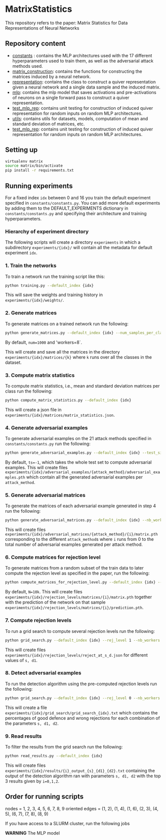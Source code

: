 # MatrixStatistics

This repository refers to the paper: Matrix Statistics for Data Representations of Neural Networks

## Repository content

* [constants](constants/constants.py) : contains the MLP architectures used with the 17 different hyperparameters used to train them, as well as the adversarial attack methods used. 
* [matrix_construction](matrix_construction/matrix_construction.py): contains the functions for constructing the matrices induced by a neural network. 
* [representation](matrix_construction/representation.py): contains the class to construct a quiver representation given a neural network and a single data sample and the induced matrix.
* [mlp](model_zoo/mlp.py): contains the mlp model that saves activations and pre-activations of neurons on a single forward pass to construct a quiver representation. 
* [test_mlp_rep](unit_test/test_mlp_rep.py): contains unit testing for construction of induced quiver representation for random inputs on random MLP architectures. 
* [utils](utils/utils.py): contains utils for datasets, models, computation of mean and standard deviation of matrices, etc.
* [test_mlp_rep](unit_test/test_mlp_rep.py): contains unit testing for construction of induced quiver representation for random inputs on random MLP architectures.


## Setting up 

```bash
virtualenv matrix
source matrix/bin/activate
pip install -r requirements.txt
```

## Running experiments

For a fixed index `idx` between 0 and 16 you train the default experiment specified in `constants/constants.py`.
You can add more default experiments by adding them to the DEFAULT_EXPERIMENTS dictionary in `constants/constants.py` and specifying their architecture and training hyperparameters.

### Hierarchy of experiment directory

The following scripts will create a directory `experiments` in which a subdirectory `experiments/{idx}/` will contain all the metadata for default experiment `idx`.

### 1. Train the networks
To train a network run the training script like this:

```bash
python training.py --default_index {idx}
```
This will save the weights and training history in `experiments/{idx}/weights/`.

### 2. Generate matrices
To generate matrices on a trained network run the following:

```bash
python generate_matrices.py --default_index {idx} --num_samples_per_class {num} --nb_workers {workers}
```

By default, `num=1000` and 'workers=8`.

This will create and save all the matrices in the directory `experiments/{idx}/matrices/{k}` where `k` runs over all the classes in the dataset. 
### 3. Compute matrix statistics
To compute matrix statistics, i.e., mean and standard deviation matrices per class run the following:

```bash
python compute_matrix_statistics.py --default_index {idx}
```
This will create a json file in `experiments/{idx}/matrices/matrix_statistics.json`.
### 4. Generate adversarial examples
To generate adversarial examples on the 21 attack methods specified in `constants/constants.py` run the following:

```bash
python generate_adversarial_examples.py --default_index {idx} --test_size {ts} --nb_workers {workers}
```
By default, `ts=-1`, which takes the whole test set to compute adversarial examples.
This will create files `experiments/{idx}/adversarial_examples/{attack_method}/adversarial_examples.pth` which contain all the generated adversarial examples per `attack_method`.
### 5. Generate adversarial matrices
To generate the matrices of each adversarial example generated in step 4 run the following:
```bash
python generate_adversarial_matrices.py --default_index {idx} --nb_workers {workers}
```
This will create files `experiments/{idx}/adversarial_matrices/{attack_method}/{i}/matrix.pth` corresponding to the different `attack_method`s where `i` runs from 0 to the total number of adversarial examples generated per attack method.
### 6. Compute matrices for rejection level
To generate matrices from a random subset of the train data to later compute the rejection level as specified in the paper, run the following:
```bash
python compute_matrices_for_rejection_level.py --default_index {idx} --num_samples_rejection_level {N} --nb_workers {workers}
```
By default, `N=10k`.
This will create files `experiments/{idx}/rejection_levels/matrices/{i}/matrix.pth` together with the prediction of the network on that sample `experiments/{idx}/rejection_levels/matrices/{i}/prediction.pth`.
### 7. Compute rejection levels
To run a grid search to compute several rejection levels run the following:
```bash
python grid_search.py --default_index {idx} --rej_level 1 --nb_workers {workers}
```
This will create files `experiments/{idx}/rejection_levels/reject_at_s_d.json` for different values of `s, d1`.
### 8. Detect adversarial examples
To run the detection algorithm using the pre-computed rejection levels run the following:
```bash
python grid_search.py --default_index {idx} --rej_level 0 --nb_workers {workers}
```
This will create a file `experiments/{idx}/grid_search/grid_search_{idx}.txt` which contains the percentages of good defence and wrong rejections for each combination of the parameters `s, d1, d2`.
### 9. Read results
To filter the results from the grid search run the following:
```bash
python read_results.py --default_index {idx}
```
This will create files `experiments/{idx}/results/{i}_output_{s}_{d1}_{d2}.txt` containing the output of the detection algorithm ran with parameters `s, d1, d2` with the top 3 results given by `i=0,1,2`.

## Order for running scripts
nodes = 1, 2, 3, 4, 5, 6, 7, 8, 9
oriented edges = (1, 2), (1, 4), (1, 6), (2, 3), (4, 5), (6, 7), (7, 8), (8, 9)


If you have access to a SLURM cluster, run the following jobs

**WARNING** The MLP model
